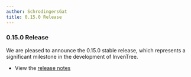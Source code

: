 ```yaml
---
author: SchrodingersGat
title: 0.15.0 Release
---
```


### 0.15.0 Release

We are pleased to announce the 0.15.0 stable release, which represents a significant milestone in the development of InvenTree.

- View the [release notes](https://github.com/inventree/InvenTree/releases/tag/0.15.0)
